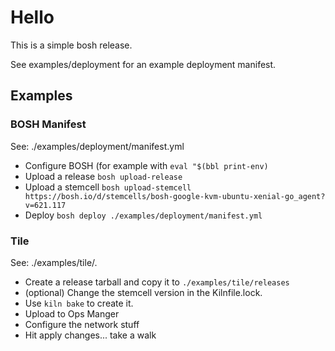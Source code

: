 # Hello

This is a simple bosh release.

See examples/deployment for an example deployment manifest.

## Examples

### BOSH Manifest

See: ./examples/deployment/manifest.yml

- Configure BOSH (for example with `eval "$(bbl print-env)`
- Upload a release `bosh upload-release`
- Upload a stemcell  `bosh upload-stemcell https://bosh.io/d/stemcells/bosh-google-kvm-ubuntu-xenial-go_agent?v=621.117`
- Deploy `bosh deploy ./examples/deployment/manifest.yml`

### Tile

See: ./examples/tile/.

- Create a release tarball and copy it to `./examples/tile/releases`
- (optional) Change the stemcell version in the Kilnfile.lock.
- Use `kiln bake` to create it.
- Upload to Ops Manger
- Configure the network stuff
- Hit apply changes... take a walk
